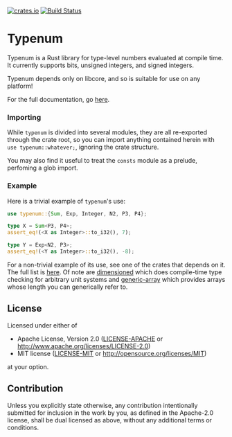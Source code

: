 [![crates.io](https://img.shields.io/crates/v/typenum.svg)](https://crates.io/crates/typenum)
[![Build Status](https://travis-ci.org/paholg/typenum.svg?branch=master)](https://travis-ci.org/paholg/typenum)

Typenum
=====

Typenum is a Rust library for type-level numbers evaluated at compile time. It currently
supports bits, unsigned integers, and signed integers.

Typenum depends only on libcore, and so is suitable for use on any platform!

For the full documentation, go [here](https://docs.rs/typenum).

### Importing

While `typenum` is divided into several modules, they are all re-exported through the crate root,
so you can import anything contained herein with `use typenum::whatever;`, ignoring the
crate structure.

You may also find it useful to treat the `consts` module as a prelude, perfoming a glob import.

### Example

Here is a trivial example of `typenum`'s use:

```rust
use typenum::{Sum, Exp, Integer, N2, P3, P4};

type X = Sum<P3, P4>;
assert_eq!(<X as Integer>::to_i32(), 7);

type Y = Exp<N2, P3>;
assert_eq!(<Y as Integer>::to_i32(), -8);
```

For a non-trivial example of its use, see one of the crates that depends on it. The full
list is [here](https://crates.io/crates/typenum/reverse_dependencies). Of note are
[dimensioned](https://crates.io/crates/dimensioned/) which does compile-time type
checking for arbitrary unit systems and
[generic-array](https://crates.io/crates/generic-array/) which provides arrays whose
length you can generically refer to.

## License

Licensed under either of

 * Apache License, Version 2.0
   ([LICENSE-APACHE](LICENSE-APACHE) or http://www.apache.org/licenses/LICENSE-2.0)
 * MIT license
   ([LICENSE-MIT](LICENSE-MIT) or http://opensource.org/licenses/MIT)

at your option.

## Contribution

Unless you explicitly state otherwise, any contribution intentionally submitted
for inclusion in the work by you, as defined in the Apache-2.0 license, shall be
dual licensed as above, without any additional terms or conditions.
